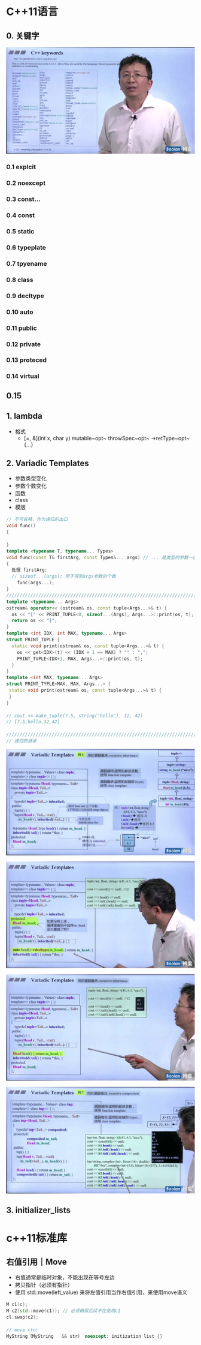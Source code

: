 # C++11语言

## 0. 关键字

![截屏2022-06-30 22.15.35](../assets/C11%E5%85%B3%E9%94%AE%E5%AD%97.png)

### 0.1 explcit

### 0.2 noexcept

### 0.3 const...

### 0.4 const

### 0.5 static

### 0.6 typeplate

### 0.7 tpyename

### 0.8 class

### 0.9 decltype

### 0.10 auto

### 0.11 public

### 0.12 private

### 0.13 proteced

### 0.14 virtual

## 0.15 

## 1. lambda

- 格式
  - \[=, &](int x, char y) mutable~opt~ throwSpec~opt~ ->retType~opt~ {...}

## 2. Variadic Templates

- 参数类型变化
- 参数个数变化
- 函数
- class
- 模版

```c++
// 不可省略，作为递归的出口
void func()
{
  
}
template <typename T, typename... Types>
void func(const T& firstArg, const Types&... args) // ... 是类型的参数一部分
{
  处理 firstArg;
  // sizeof...(args); 用于得到args参数的个数
	func(args...);
}
//////////////////////////////////////////////////////////////////////////////
template <typename... Args>
ostream& operator<< (ostream& os, const tuple<Args...>& t) {
  os << "[" << PRINT_TUPLE<0, sizeof...(Args), Args...>::print(os, t);
  return os << "]";
}
template <int IDX, int MAX, typename... Args>
struct PRINT_TUPLE {
  static void print(ostream& os, const tuple<Args...>& t) {
    os << get<IDX>(t) << (IDX + 1 == MAX) ? "" : ",";
    PRINT_TUPLE<IDX+1, MAX, Args...>::print(os, t);
  }
}
template <int MAX, typename... Args>
struct PRINT_TYPLE<MAX, MAX, Args...> {
 static void print(ostream& os, const tuple<Args...>& t) {
 }
}

// cout << make_tuple(7.5, string("hello"), 32, 42)
// [7.5,hello,32,42]

/////////////////////////////////////////////////////////////////////////////
// 递归的继承
```

![截屏2022-06-30 21.56.25](../assets/%E5%8F%AF%E5%8F%98%E5%8F%82%E6%95%B0%E6%A8%A1%E6%9D%BF.png)

![截屏2022-06-30 22.04.50](../assets/%E5%8F%AF%E5%8F%98%E5%8F%82%E6%95%B0%E6%A8%A1%E6%9D%BF2.png)

![截屏2022-06-30 22.07.23](../assets/%E5%8F%AF%E5%8F%98%E5%8F%82%E6%95%B0%E6%A8%A1%E6%9D%BF3.png)

![截屏2022-06-30 22.13.34](../assets/%E5%8F%AF%E5%8F%98%E5%8F%82%E6%95%B0%E6%A8%A1%E6%9D%BF4.png)

## 3. initializer_lists



# c++11标准库

## 右值引用｜Move

- 右值通常是临时对象，不能出现在等号左边
- 拷贝指针（必须有指针）
- 使用 std::move(left_value) 来将左值引用当作右值引用，来使用move语义

```c++
M c1(c);
M c2(std::move(c1)); // 必须确保后续不在使用c1
cl.swap(c2);

// move ctor
MyString（MyString	&& str） noexcept: initization list {}
```

